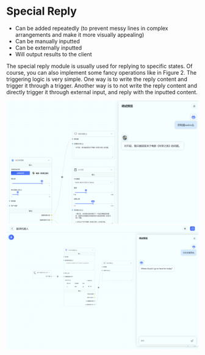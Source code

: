 # Special Reply

- Can be added repeatedly (to prevent messy lines in complex arrangements and make it more visually appealing)
- Can be manually inputted
- Can be externally inputted
- Will output results to the client

The special reply module is usually used for replying to specific states. Of course, you can also implement some fancy operations like in Figure 2. The triggering logic is very simple. One way is to write the reply content and trigger it through a trigger. Another way is to not write the reply content and directly trigger it through external input, and reply with the inputted content.

![Figure 1](./imgs/specialreply.png)
![Figure 2](./imgs/specialreply2.png)
